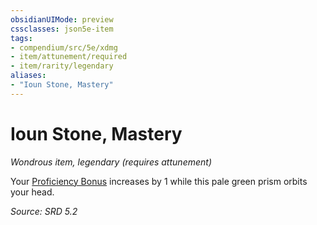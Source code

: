 ```yaml
---
obsidianUIMode: preview
cssclasses: json5e-item
tags:
- compendium/src/5e/xdmg
- item/attunement/required
- item/rarity/legendary
aliases: 
- "Ioun Stone, Mastery"
---
```

# Ioun Stone, Mastery
*Wondrous item, legendary (requires attunement)*  


Your [Proficiency Bonus](rules/variant-rules/proficiency-xphb.md) increases by 1 while this pale green prism orbits your head.

*Source: SRD 5.2*